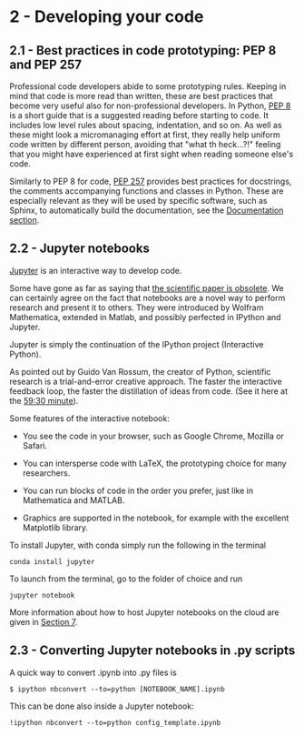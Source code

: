 # 2 - Developing your code

## 2.1 - Best practices in code prototyping: PEP 8 and PEP 257
Professional code developers abide to some prototyping rules. Keeping in mind that code is more read than written, these are best practices that become very useful also for non-professional developers. 
In Python, [PEP 8](https://www.python.org/dev/peps/pep-0008/) is a short guide that is a suggested reading before starting to code. It includes low level rules about spacing, indentation, and so on. As well as these might look a micromanaging effort at first, they really help uniform code written by different person, avoiding that "what th heck...?!" feeling that you might have experienced at first sight when reading someone else's code. 

Similarly to PEP 8 for code, [PEP 257](https://www.python.org/dev/peps/pep-0257/) provides best practices for docstrings, the comments accompanying functions and classes in Python. These are especially relevant as they will be used by specific software, such as Sphinx, to automatically build the documentation, see the [Documentation section](4-docs.md).

## 2.2 - Jupyter notebooks
[Jupyter](https://jupyter.org/) is an interactive way to develop code. 

Some have gone as far as saying that [the scientific paper is obsolete](https://www.theatlantic.com/science/archive/2018/04/the-scientific-paper-is-obsolete/556676/). We can certainly agree on the fact that notebooks are a novel way to perform research and present it to others.
They were introduced by Wolfram Mathematica, extended in Matlab, and possibly perfected in IPython and Jupyter. 

Jupyter is simply the continuation of the IPython project (Interactive Python). 

As pointed out by Guido Van Rossum, the creator of Python, scientific research is a trial-and-error creative approach. The faster the interactive feedback loop, the faster the distillation of ideas from code. (See it here at the [59:30 minute](https://youtu.be/ghwaIiE3Nd8?t=3528)).

Some features of the interactive notebook:

- You see the code in your browser, such as Google Chrome, Mozilla or Safari. 

- You can intersperse code with LaTeX, the prototyping choice for many researchers.  

- You can run blocks of code in the order you prefer, just like in Mathematica and MATLAB. 

- Graphics are supported in the notebook, for example with the excellent Matplotlib library. 

To install Jupyter, with conda simply run the following in the terminal

`conda install jupyter`

To launch from the terminal, go to the folder of choice and run

`jupyter notebook`

More information about how to host Jupyter notebooks on the cloud are given in [Section 7](7-host.md).

## 2.3 - Converting Jupyter notebooks in .py scripts

A quick way to convert .ipynb into .py files is

`$ ipython nbconvert --to=python [NOTEBOOK_NAME].ipynb` 

This can be done also inside a Jupyter notebook: 

`!ipython nbconvert --to=python config_template.ipynb`
